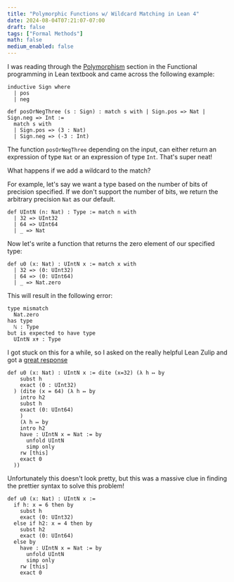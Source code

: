 ```yaml
---
title: "Polymorphic Functions w/ Wildcard Matching in Lean 4"
date: 2024-08-04T07:21:07-07:00
draft: false
tags: ["Formal Methods"]
math: false
medium_enabled: false
---
```


I was reading through the [Polymorphism](https://lean-lang.org/functional_programming_in_lean/getting-to-know/polymorphism.html) section in the Functional programming in Lean textbook and came across the following example:

```lean4
inductive Sign where
  | pos
  | neg

def posOrNegThree (s : Sign) : match s with | Sign.pos => Nat | Sign.neg => Int :=
  match s with
  | Sign.pos => (3 : Nat)
  | Sign.neg => (-3 : Int)
```

The function `posOrNegThree` depending on the input, can either return an expression of type `Nat` or an expression of type `Int`. That's super neat!

What happens if we add a wildcard to the match? 

For example, let's say we want a type based on the number of bits of precision specified. If we don't support the number of bits, we return the arbitrary precision `Nat` as our default.

```lean4
def UIntN (n: Nat) : Type := match n with
  | 32 => UInt32
  | 64 => UInt64
  | _ => Nat
```

Now let's write a function that returns the zero element of our specified type:

```lean4
def u0 (x: Nat) : UIntN x := match x with
  | 32 => (0: UInt32)
  | 64 => (0: UInt64)
  | _ => Nat.zero
```

This will result in the following error:

```lean4
type mismatch
  Nat.zero
has type
  ℕ : Type
but is expected to have type
  UIntN x✝ : Type
```

I got stuck on this for a while, so I asked on the really helpful Lean Zulip and got a [great response](https://leanprover.zulipchat.com/#narrow/stream/113489-new-members/topic/.E2.9C.94.20Polymorphic.20Functions.20w.2F.20Wildcard.20Match.20Type)

```lean4
def u0 (x: Nat) : UIntN x := dite (x=32) (λ h ↦ by
    subst h
    exact (0 : UInt32)
  ) (dite (x = 64) (λ h ↦ by
    intro h2
    subst h
    exact (0: UInt64)
    )
    (λ h ↦ by
    intro h2
    have : UIntN x = Nat := by
      unfold UIntN
      simp only
    rw [this]
    exact 0
  ))
```

Unfortunately this doesn't look pretty, but this was a massive clue in finding the prettier syntax to solve this problem!

```lean4
def u0 (x: Nat) : UIntN x :=
  if h: x = 6 then by
    subst h
    exact (0: UInt32)
  else if h2: x = 4 then by
    subst h2
    exact (0: UInt64)
  else by
    have : UIntN x = Nat := by
      unfold UIntN
      simp only
    rw [this]
    exact 0
```



